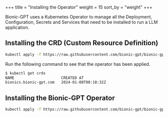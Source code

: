 +++
title = "Installing the Operator"
weight = 15
sort_by = "weight"
+++

Bionic-GPT uses a Kubernetes Operator to manage all the Deployment, Configuration, Secrets and Services that need to be installed to run a LLM application.

## Installing the CRD (Custom Resource Definition)

```sh
kubectl apply -f https://raw.githubusercontent.com/bionic-gpt/bionic-gpt/main/crates/k8s-operator/bionics.bionic-gpt.com.yaml
```

Run the following command to see that the operator has been applied.

```sh
$ kubectl get crds
NAME                     CREATED AT
bionics.bionic-gpt.com   2024-01-08T08:18:32Z
```

## Installing the Bionic-GPT Operator

```sh
kubectl apply -f https://raw.githubusercontent.com/bionic-gpt/bionic-gpt/main/crates/k8s-operator/bionic-operator.yaml
```